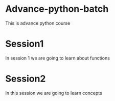 # Advance-python-batch
This is advance python course

# Session1
In session 1 we are going to learn about functions

# Session2
In this session we are going to learn concepts
